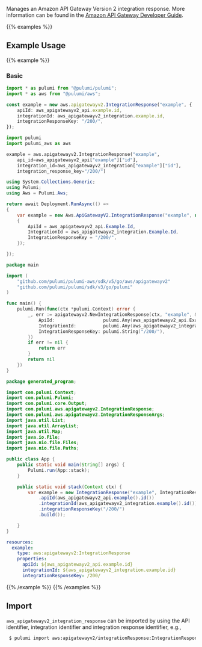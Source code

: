 Manages an Amazon API Gateway Version 2 integration response.
More information can be found in the [Amazon API Gateway Developer Guide](https://docs.aws.amazon.com/apigateway/latest/developerguide/apigateway-websocket-api.html).

{{% examples %}}
## Example Usage
{{% example %}}
### Basic

```typescript
import * as pulumi from "@pulumi/pulumi";
import * as aws from "@pulumi/aws";

const example = new aws.apigatewayv2.IntegrationResponse("example", {
    apiId: aws_apigatewayv2_api.example.id,
    integrationId: aws_apigatewayv2_integration.example.id,
    integrationResponseKey: "/200/",
});
```
```python
import pulumi
import pulumi_aws as aws

example = aws.apigatewayv2.IntegrationResponse("example",
    api_id=aws_apigatewayv2_api["example"]["id"],
    integration_id=aws_apigatewayv2_integration["example"]["id"],
    integration_response_key="/200/")
```
```csharp
using System.Collections.Generic;
using Pulumi;
using Aws = Pulumi.Aws;

return await Deployment.RunAsync(() => 
{
    var example = new Aws.ApiGatewayV2.IntegrationResponse("example", new()
    {
        ApiId = aws_apigatewayv2_api.Example.Id,
        IntegrationId = aws_apigatewayv2_integration.Example.Id,
        IntegrationResponseKey = "/200/",
    });

});
```
```go
package main

import (
	"github.com/pulumi/pulumi-aws/sdk/v5/go/aws/apigatewayv2"
	"github.com/pulumi/pulumi/sdk/v3/go/pulumi"
)

func main() {
	pulumi.Run(func(ctx *pulumi.Context) error {
		_, err := apigatewayv2.NewIntegrationResponse(ctx, "example", &apigatewayv2.IntegrationResponseArgs{
			ApiId:                  pulumi.Any(aws_apigatewayv2_api.Example.Id),
			IntegrationId:          pulumi.Any(aws_apigatewayv2_integration.Example.Id),
			IntegrationResponseKey: pulumi.String("/200/"),
		})
		if err != nil {
			return err
		}
		return nil
	})
}
```
```java
package generated_program;

import com.pulumi.Context;
import com.pulumi.Pulumi;
import com.pulumi.core.Output;
import com.pulumi.aws.apigatewayv2.IntegrationResponse;
import com.pulumi.aws.apigatewayv2.IntegrationResponseArgs;
import java.util.List;
import java.util.ArrayList;
import java.util.Map;
import java.io.File;
import java.nio.file.Files;
import java.nio.file.Paths;

public class App {
    public static void main(String[] args) {
        Pulumi.run(App::stack);
    }

    public static void stack(Context ctx) {
        var example = new IntegrationResponse("example", IntegrationResponseArgs.builder()        
            .apiId(aws_apigatewayv2_api.example().id())
            .integrationId(aws_apigatewayv2_integration.example().id())
            .integrationResponseKey("/200/")
            .build());

    }
}
```
```yaml
resources:
  example:
    type: aws:apigatewayv2:IntegrationResponse
    properties:
      apiId: ${aws_apigatewayv2_api.example.id}
      integrationId: ${aws_apigatewayv2_integration.example.id}
      integrationResponseKey: /200/
```
{{% /example %}}
{{% /examples %}}

## Import

`aws_apigatewayv2_integration_response` can be imported by using the API identifier, integration identifier and integration response identifier, e.g.,

```sh
 $ pulumi import aws:apigatewayv2/integrationResponse:IntegrationResponse example aabbccddee/1122334/998877
```

 